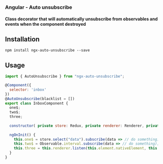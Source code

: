 ### Angular - Auto unsubscribe
#### Class decorator that will automatically unsubscribe from observables and events when the component destroyed

## Installation
`npm install ngx-auto-unsubscribe --save`

## Usage
```js
import { AutoUnsubscribe } from "ngx-auto-unsubscribe";

@Component({
  selector: 'inbox'
})
@AutoUnsubscribe(blacklist = [])
export class InboxComponent {
  one$;
  two$;
  three;
  
  constructor( private store: Redux, private renderer: Renderer, private element : ElementRef ) {}
  
  ngOnInit() {
    this.one$ = store.select("data").subscribe(data => // do something);
    this.two$ = Observable.interval.subscribe(data => // do something);
    this.three = this.renderer.listen(this.element.nativeElement, this.event, e => // do something)
  }
}
```

